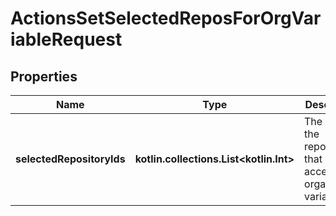 
# ActionsSetSelectedReposForOrgVariableRequest

## Properties
Name | Type | Description | Notes
------------ | ------------- | ------------- | -------------
**selectedRepositoryIds** | **kotlin.collections.List&lt;kotlin.Int&gt;** | The IDs of the repositories that can access the organization variable. | 



